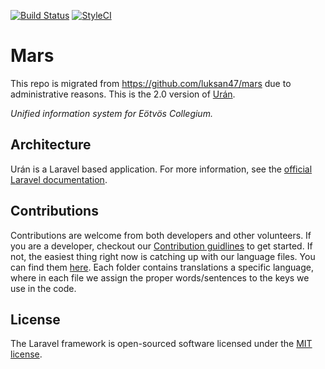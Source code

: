 [![Build Status](https://travis-ci.com/luksan47/mars.svg?branch=uran-2.x)](https://travis-ci.com/luksan47/mars)
[![StyleCI](https://github.styleci.io/repos/211704659/shield?branch=uran-2.x&style=plastic)](https://github.styleci.io/repos/211704659)

# Mars

This repo is migrated from https://github.com/luksan47/mars due to administrative reasons. This is the 2.0 version of [Urán](https://github.com/kovacsur10/uran).

*Unified information system for Eötvös Collegium.* 

## Architecture

Urán is a Laravel based application. For more information, see the [official Laravel documentation](https://laravel.com/docs).

## Contributions

Contributions are welcome from both developers and other volunteers. If you are a developer, checkout our
[Contribution guidlines](https://github.com/luksan47/mars/blob/master/CONTRIBUTING.md) to get started.
If not, the easiest thing right now is catching up with our language files. You can find them
[here](https://github.com/luksan47/mars/tree/master/resources/lang). Each folder contains translations a specific
language, where in each file we assign the proper words/sentences to the keys we use in the code.

## License

The Laravel framework is open-sourced software licensed under the [MIT license](http://opensource.org/licenses/MIT).
